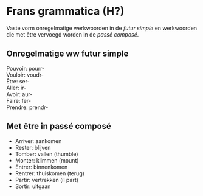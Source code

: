 # Frans grammatica (H?)

Vaste vorm onregelmatige werkwoorden in de _futur simple_ en werkwoorden die met être vervoegd worden in de _passé composé_.

## Onregelmatige ww futur simple

Pouvoir: pourr-  
Vouloir: voudr-  
Être: ser-  
Aller: ir-  
Avoir: aur-  
Faire: fer-  
Prendre: prendr-  

## Met être in passé composé

- Arriver: aankomen
- Rester: blijven
- Tomber: vallen (thumble)
- Monter: klimmen (mount)
- Entrer: binnenkomen
- Rentrer: thuiskomen (terug)
- Partir: vertrekken (il part)
- Sortir: uitgaan